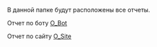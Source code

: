 В данной папке будут расположены все отчеты.

Отчет по боту [O_Bot](https://github.com/zero777c/ProjectPractice-Agamir.G-241-339/blob/main/reports/O_Bot)

Отчет по сайту [O_Site](https://github.com/zero777c/ProjectPractice-Agamir.G-241-339/blob/main/reports/O_Site)
